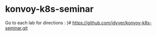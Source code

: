 # konvoy-k8s-seminar

Go to each lab for directions : )# https://github.com/jdyver/konvoy-k8s-seminar.git   
